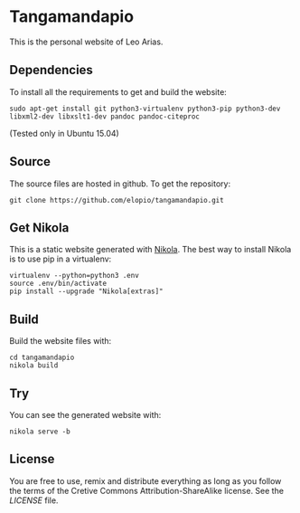 # Tangamandapio

This is the personal website of Leo Arias.

## Dependencies

To install all the requirements to get and build the website:

    sudo apt-get install git python3-virtualenv python3-pip python3-dev
    libxml2-dev libxslt1-dev pandoc pandoc-citeproc

(Tested only in Ubuntu 15.04)

## Source

The source files are hosted in github. To get the repository:

    git clone https://github.com/elopio/tangamandapio.git

## Get Nikola

This is a static website generated with [Nikola](https://getnikola.com/). The
best way to install Nikola is to use pip in a virtualenv:

    virtualenv --python=python3 .env
    source .env/bin/activate
    pip install --upgrade "Nikola[extras]"

## Build

Build the website files with:

    cd tangamandapio
    nikola build

## Try

You can see the generated website with:

    nikola serve -b

## License

You are free to use, remix and distribute everything as long as you follow the
terms of the Cretive Commons Attribution-ShareAlike license. See the _LICENSE_
file.
